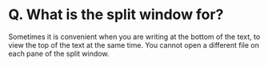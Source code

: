 # Q. What is the split window for?

Sometimes it is convenient when you are writing at the bottom of the text, to view the top of the text at the same time. You cannot open a different file on each pane of
the split window.
